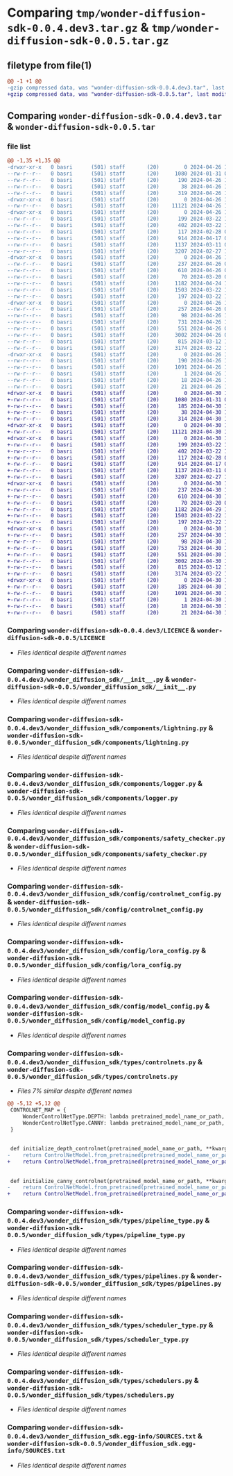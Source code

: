 # Comparing `tmp/wonder-diffusion-sdk-0.0.4.dev3.tar.gz` & `tmp/wonder-diffusion-sdk-0.0.5.tar.gz`

## filetype from file(1)

```diff
@@ -1 +1 @@
-gzip compressed data, was "wonder-diffusion-sdk-0.0.4.dev3.tar", last modified: Fri Apr 26 10:29:17 2024, max compression
+gzip compressed data, was "wonder-diffusion-sdk-0.0.5.tar", last modified: Tue Apr 30 13:07:42 2024, max compression
```

## Comparing `wonder-diffusion-sdk-0.0.4.dev3.tar` & `wonder-diffusion-sdk-0.0.5.tar`

### file list

```diff
@@ -1,35 +1,35 @@
-drwxr-xr-x   0 basri      (501) staff       (20)        0 2024-04-26 10:29:17.591820 wonder-diffusion-sdk-0.0.4.dev3/
--rw-r--r--   0 basri      (501) staff       (20)     1080 2024-01-31 06:15:26.000000 wonder-diffusion-sdk-0.0.4.dev3/LICENCE
--rw-r--r--   0 basri      (501) staff       (20)      190 2024-04-26 10:29:17.591645 wonder-diffusion-sdk-0.0.4.dev3/PKG-INFO
--rw-r--r--   0 basri      (501) staff       (20)       38 2024-04-26 10:29:17.591877 wonder-diffusion-sdk-0.0.4.dev3/setup.cfg
--rw-r--r--   0 basri      (501) staff       (20)      319 2024-04-26 10:28:37.000000 wonder-diffusion-sdk-0.0.4.dev3/setup.py
-drwxr-xr-x   0 basri      (501) staff       (20)        0 2024-04-26 10:29:17.580117 wonder-diffusion-sdk-0.0.4.dev3/wonder_diffusion_sdk/
--rw-r--r--   0 basri      (501) staff       (20)    11121 2024-04-26 10:28:01.000000 wonder-diffusion-sdk-0.0.4.dev3/wonder_diffusion_sdk/__init__.py
-drwxr-xr-x   0 basri      (501) staff       (20)        0 2024-04-26 10:29:17.582787 wonder-diffusion-sdk-0.0.4.dev3/wonder_diffusion_sdk/components/
--rw-r--r--   0 basri      (501) staff       (20)      199 2024-03-22 14:04:45.000000 wonder-diffusion-sdk-0.0.4.dev3/wonder_diffusion_sdk/components/__init__.py
--rw-r--r--   0 basri      (501) staff       (20)      402 2024-03-22 14:04:23.000000 wonder-diffusion-sdk-0.0.4.dev3/wonder_diffusion_sdk/components/deepcache.py
--rw-r--r--   0 basri      (501) staff       (20)      117 2024-02-28 08:41:39.000000 wonder-diffusion-sdk-0.0.4.dev3/wonder_diffusion_sdk/components/dotdict.py
--rw-r--r--   0 basri      (501) staff       (20)      914 2024-04-17 08:38:18.000000 wonder-diffusion-sdk-0.0.4.dev3/wonder_diffusion_sdk/components/lightning.py
--rw-r--r--   0 basri      (501) staff       (20)     1137 2024-03-11 09:11:53.000000 wonder-diffusion-sdk-0.0.4.dev3/wonder_diffusion_sdk/components/logger.py
--rw-r--r--   0 basri      (501) staff       (20)     3207 2024-02-27 13:23:11.000000 wonder-diffusion-sdk-0.0.4.dev3/wonder_diffusion_sdk/components/safety_checker.py
-drwxr-xr-x   0 basri      (501) staff       (20)        0 2024-04-26 10:29:17.588125 wonder-diffusion-sdk-0.0.4.dev3/wonder_diffusion_sdk/config/
--rw-r--r--   0 basri      (501) staff       (20)      237 2024-04-26 06:33:19.000000 wonder-diffusion-sdk-0.0.4.dev3/wonder_diffusion_sdk/config/__init__.py
--rw-r--r--   0 basri      (501) staff       (20)      610 2024-04-26 06:43:03.000000 wonder-diffusion-sdk-0.0.4.dev3/wonder_diffusion_sdk/config/controlnet_config.py
--rw-r--r--   0 basri      (501) staff       (20)       70 2024-03-20 09:12:50.000000 wonder-diffusion-sdk-0.0.4.dev3/wonder_diffusion_sdk/config/globals.py
--rw-r--r--   0 basri      (501) staff       (20)     1182 2024-04-24 10:00:12.000000 wonder-diffusion-sdk-0.0.4.dev3/wonder_diffusion_sdk/config/lora_config.py
--rw-r--r--   0 basri      (501) staff       (20)     1503 2024-03-22 14:14:11.000000 wonder-diffusion-sdk-0.0.4.dev3/wonder_diffusion_sdk/config/model_config.py
--rw-r--r--   0 basri      (501) staff       (20)      197 2024-03-22 14:06:09.000000 wonder-diffusion-sdk-0.0.4.dev3/wonder_diffusion_sdk/config/sdk_config.py
-drwxr-xr-x   0 basri      (501) staff       (20)        0 2024-04-26 10:29:17.591247 wonder-diffusion-sdk-0.0.4.dev3/wonder_diffusion_sdk/types/
--rw-r--r--   0 basri      (501) staff       (20)      257 2024-04-26 06:37:35.000000 wonder-diffusion-sdk-0.0.4.dev3/wonder_diffusion_sdk/types/__init__.py
--rw-r--r--   0 basri      (501) staff       (20)       98 2024-04-26 10:27:36.000000 wonder-diffusion-sdk-0.0.4.dev3/wonder_diffusion_sdk/types/controlnet_type.py
--rw-r--r--   0 basri      (501) staff       (20)      731 2024-04-26 10:27:42.000000 wonder-diffusion-sdk-0.0.4.dev3/wonder_diffusion_sdk/types/controlnets.py
--rw-r--r--   0 basri      (501) staff       (20)      551 2024-04-26 06:33:19.000000 wonder-diffusion-sdk-0.0.4.dev3/wonder_diffusion_sdk/types/pipeline_type.py
--rw-r--r--   0 basri      (501) staff       (20)     3002 2024-04-26 06:33:19.000000 wonder-diffusion-sdk-0.0.4.dev3/wonder_diffusion_sdk/types/pipelines.py
--rw-r--r--   0 basri      (501) staff       (20)      815 2024-03-12 10:17:49.000000 wonder-diffusion-sdk-0.0.4.dev3/wonder_diffusion_sdk/types/scheduler_type.py
--rw-r--r--   0 basri      (501) staff       (20)     3174 2024-03-22 13:38:15.000000 wonder-diffusion-sdk-0.0.4.dev3/wonder_diffusion_sdk/types/schedulers.py
-drwxr-xr-x   0 basri      (501) staff       (20)        0 2024-04-26 10:29:17.580947 wonder-diffusion-sdk-0.0.4.dev3/wonder_diffusion_sdk.egg-info/
--rw-r--r--   0 basri      (501) staff       (20)      190 2024-04-26 10:29:17.000000 wonder-diffusion-sdk-0.0.4.dev3/wonder_diffusion_sdk.egg-info/PKG-INFO
--rw-r--r--   0 basri      (501) staff       (20)     1091 2024-04-26 10:29:17.000000 wonder-diffusion-sdk-0.0.4.dev3/wonder_diffusion_sdk.egg-info/SOURCES.txt
--rw-r--r--   0 basri      (501) staff       (20)        1 2024-04-26 10:29:17.000000 wonder-diffusion-sdk-0.0.4.dev3/wonder_diffusion_sdk.egg-info/dependency_links.txt
--rw-r--r--   0 basri      (501) staff       (20)       18 2024-04-26 10:29:17.000000 wonder-diffusion-sdk-0.0.4.dev3/wonder_diffusion_sdk.egg-info/requires.txt
--rw-r--r--   0 basri      (501) staff       (20)       21 2024-04-26 10:29:17.000000 wonder-diffusion-sdk-0.0.4.dev3/wonder_diffusion_sdk.egg-info/top_level.txt
+drwxr-xr-x   0 basri      (501) staff       (20)        0 2024-04-30 13:07:42.788403 wonder-diffusion-sdk-0.0.5/
+-rw-r--r--   0 basri      (501) staff       (20)     1080 2024-01-31 06:15:26.000000 wonder-diffusion-sdk-0.0.5/LICENCE
+-rw-r--r--   0 basri      (501) staff       (20)      185 2024-04-30 13:07:42.788175 wonder-diffusion-sdk-0.0.5/PKG-INFO
+-rw-r--r--   0 basri      (501) staff       (20)       38 2024-04-30 13:07:42.788493 wonder-diffusion-sdk-0.0.5/setup.cfg
+-rw-r--r--   0 basri      (501) staff       (20)      314 2024-04-30 13:07:10.000000 wonder-diffusion-sdk-0.0.5/setup.py
+drwxr-xr-x   0 basri      (501) staff       (20)        0 2024-04-30 13:07:42.781571 wonder-diffusion-sdk-0.0.5/wonder_diffusion_sdk/
+-rw-r--r--   0 basri      (501) staff       (20)    11121 2024-04-30 13:01:39.000000 wonder-diffusion-sdk-0.0.5/wonder_diffusion_sdk/__init__.py
+drwxr-xr-x   0 basri      (501) staff       (20)        0 2024-04-30 13:07:42.784060 wonder-diffusion-sdk-0.0.5/wonder_diffusion_sdk/components/
+-rw-r--r--   0 basri      (501) staff       (20)      199 2024-03-22 14:04:45.000000 wonder-diffusion-sdk-0.0.5/wonder_diffusion_sdk/components/__init__.py
+-rw-r--r--   0 basri      (501) staff       (20)      402 2024-03-22 14:04:23.000000 wonder-diffusion-sdk-0.0.5/wonder_diffusion_sdk/components/deepcache.py
+-rw-r--r--   0 basri      (501) staff       (20)      117 2024-02-28 08:41:39.000000 wonder-diffusion-sdk-0.0.5/wonder_diffusion_sdk/components/dotdict.py
+-rw-r--r--   0 basri      (501) staff       (20)      914 2024-04-17 08:38:18.000000 wonder-diffusion-sdk-0.0.5/wonder_diffusion_sdk/components/lightning.py
+-rw-r--r--   0 basri      (501) staff       (20)     1137 2024-03-11 09:11:53.000000 wonder-diffusion-sdk-0.0.5/wonder_diffusion_sdk/components/logger.py
+-rw-r--r--   0 basri      (501) staff       (20)     3207 2024-02-27 13:23:11.000000 wonder-diffusion-sdk-0.0.5/wonder_diffusion_sdk/components/safety_checker.py
+drwxr-xr-x   0 basri      (501) staff       (20)        0 2024-04-30 13:07:42.785978 wonder-diffusion-sdk-0.0.5/wonder_diffusion_sdk/config/
+-rw-r--r--   0 basri      (501) staff       (20)      237 2024-04-30 13:01:39.000000 wonder-diffusion-sdk-0.0.5/wonder_diffusion_sdk/config/__init__.py
+-rw-r--r--   0 basri      (501) staff       (20)      610 2024-04-30 13:01:39.000000 wonder-diffusion-sdk-0.0.5/wonder_diffusion_sdk/config/controlnet_config.py
+-rw-r--r--   0 basri      (501) staff       (20)       70 2024-03-20 09:12:50.000000 wonder-diffusion-sdk-0.0.5/wonder_diffusion_sdk/config/globals.py
+-rw-r--r--   0 basri      (501) staff       (20)     1182 2024-04-29 12:32:04.000000 wonder-diffusion-sdk-0.0.5/wonder_diffusion_sdk/config/lora_config.py
+-rw-r--r--   0 basri      (501) staff       (20)     1503 2024-03-22 14:14:11.000000 wonder-diffusion-sdk-0.0.5/wonder_diffusion_sdk/config/model_config.py
+-rw-r--r--   0 basri      (501) staff       (20)      197 2024-03-22 14:06:09.000000 wonder-diffusion-sdk-0.0.5/wonder_diffusion_sdk/config/sdk_config.py
+drwxr-xr-x   0 basri      (501) staff       (20)        0 2024-04-30 13:07:42.787665 wonder-diffusion-sdk-0.0.5/wonder_diffusion_sdk/types/
+-rw-r--r--   0 basri      (501) staff       (20)      257 2024-04-30 13:01:39.000000 wonder-diffusion-sdk-0.0.5/wonder_diffusion_sdk/types/__init__.py
+-rw-r--r--   0 basri      (501) staff       (20)       98 2024-04-30 13:01:39.000000 wonder-diffusion-sdk-0.0.5/wonder_diffusion_sdk/types/controlnet_type.py
+-rw-r--r--   0 basri      (501) staff       (20)      753 2024-04-30 13:07:10.000000 wonder-diffusion-sdk-0.0.5/wonder_diffusion_sdk/types/controlnets.py
+-rw-r--r--   0 basri      (501) staff       (20)      551 2024-04-30 13:01:39.000000 wonder-diffusion-sdk-0.0.5/wonder_diffusion_sdk/types/pipeline_type.py
+-rw-r--r--   0 basri      (501) staff       (20)     3002 2024-04-30 13:01:39.000000 wonder-diffusion-sdk-0.0.5/wonder_diffusion_sdk/types/pipelines.py
+-rw-r--r--   0 basri      (501) staff       (20)      815 2024-03-12 10:17:49.000000 wonder-diffusion-sdk-0.0.5/wonder_diffusion_sdk/types/scheduler_type.py
+-rw-r--r--   0 basri      (501) staff       (20)     3174 2024-03-22 13:38:15.000000 wonder-diffusion-sdk-0.0.5/wonder_diffusion_sdk/types/schedulers.py
+drwxr-xr-x   0 basri      (501) staff       (20)        0 2024-04-30 13:07:42.782398 wonder-diffusion-sdk-0.0.5/wonder_diffusion_sdk.egg-info/
+-rw-r--r--   0 basri      (501) staff       (20)      185 2024-04-30 13:07:42.000000 wonder-diffusion-sdk-0.0.5/wonder_diffusion_sdk.egg-info/PKG-INFO
+-rw-r--r--   0 basri      (501) staff       (20)     1091 2024-04-30 13:07:42.000000 wonder-diffusion-sdk-0.0.5/wonder_diffusion_sdk.egg-info/SOURCES.txt
+-rw-r--r--   0 basri      (501) staff       (20)        1 2024-04-30 13:07:42.000000 wonder-diffusion-sdk-0.0.5/wonder_diffusion_sdk.egg-info/dependency_links.txt
+-rw-r--r--   0 basri      (501) staff       (20)       18 2024-04-30 13:07:42.000000 wonder-diffusion-sdk-0.0.5/wonder_diffusion_sdk.egg-info/requires.txt
+-rw-r--r--   0 basri      (501) staff       (20)       21 2024-04-30 13:07:42.000000 wonder-diffusion-sdk-0.0.5/wonder_diffusion_sdk.egg-info/top_level.txt
```

### Comparing `wonder-diffusion-sdk-0.0.4.dev3/LICENCE` & `wonder-diffusion-sdk-0.0.5/LICENCE`

 * *Files identical despite different names*

### Comparing `wonder-diffusion-sdk-0.0.4.dev3/wonder_diffusion_sdk/__init__.py` & `wonder-diffusion-sdk-0.0.5/wonder_diffusion_sdk/__init__.py`

 * *Files identical despite different names*

### Comparing `wonder-diffusion-sdk-0.0.4.dev3/wonder_diffusion_sdk/components/lightning.py` & `wonder-diffusion-sdk-0.0.5/wonder_diffusion_sdk/components/lightning.py`

 * *Files identical despite different names*

### Comparing `wonder-diffusion-sdk-0.0.4.dev3/wonder_diffusion_sdk/components/logger.py` & `wonder-diffusion-sdk-0.0.5/wonder_diffusion_sdk/components/logger.py`

 * *Files identical despite different names*

### Comparing `wonder-diffusion-sdk-0.0.4.dev3/wonder_diffusion_sdk/components/safety_checker.py` & `wonder-diffusion-sdk-0.0.5/wonder_diffusion_sdk/components/safety_checker.py`

 * *Files identical despite different names*

### Comparing `wonder-diffusion-sdk-0.0.4.dev3/wonder_diffusion_sdk/config/controlnet_config.py` & `wonder-diffusion-sdk-0.0.5/wonder_diffusion_sdk/config/controlnet_config.py`

 * *Files identical despite different names*

### Comparing `wonder-diffusion-sdk-0.0.4.dev3/wonder_diffusion_sdk/config/lora_config.py` & `wonder-diffusion-sdk-0.0.5/wonder_diffusion_sdk/config/lora_config.py`

 * *Files identical despite different names*

### Comparing `wonder-diffusion-sdk-0.0.4.dev3/wonder_diffusion_sdk/config/model_config.py` & `wonder-diffusion-sdk-0.0.5/wonder_diffusion_sdk/config/model_config.py`

 * *Files identical despite different names*

### Comparing `wonder-diffusion-sdk-0.0.4.dev3/wonder_diffusion_sdk/types/controlnets.py` & `wonder-diffusion-sdk-0.0.5/wonder_diffusion_sdk/types/controlnets.py`

 * *Files 7% similar despite different names*

```diff
@@ -5,12 +5,12 @@
 CONTROLNET_MAP = {
     WonderControlNetType.DEPTH: lambda pretrained_model_name_or_path, **kwargs: initialize_depth_controlnet(pretrained_model_name_or_path, **kwargs),
     WonderControlNetType.CANNY: lambda pretrained_model_name_or_path, **kwargs: initialize_canny_controlnet(pretrained_model_name_or_path, **kwargs),
 }
 
 
 def initialize_depth_controlnet(pretrained_model_name_or_path, **kwargs):
-    return ControlNetModel.from_pretrained(pretrained_model_name_or_path, **kwargs)
+    return ControlNetModel.from_pretrained(pretrained_model_name_or_path, **kwargs).to('cuda')
 
 
 def initialize_canny_controlnet(pretrained_model_name_or_path, **kwargs):
-    return ControlNetModel.from_pretrained(pretrained_model_name_or_path, **kwargs)
+    return ControlNetModel.from_pretrained(pretrained_model_name_or_path, **kwargs).to('cuda')
```

### Comparing `wonder-diffusion-sdk-0.0.4.dev3/wonder_diffusion_sdk/types/pipeline_type.py` & `wonder-diffusion-sdk-0.0.5/wonder_diffusion_sdk/types/pipeline_type.py`

 * *Files identical despite different names*

### Comparing `wonder-diffusion-sdk-0.0.4.dev3/wonder_diffusion_sdk/types/pipelines.py` & `wonder-diffusion-sdk-0.0.5/wonder_diffusion_sdk/types/pipelines.py`

 * *Files identical despite different names*

### Comparing `wonder-diffusion-sdk-0.0.4.dev3/wonder_diffusion_sdk/types/scheduler_type.py` & `wonder-diffusion-sdk-0.0.5/wonder_diffusion_sdk/types/scheduler_type.py`

 * *Files identical despite different names*

### Comparing `wonder-diffusion-sdk-0.0.4.dev3/wonder_diffusion_sdk/types/schedulers.py` & `wonder-diffusion-sdk-0.0.5/wonder_diffusion_sdk/types/schedulers.py`

 * *Files identical despite different names*

### Comparing `wonder-diffusion-sdk-0.0.4.dev3/wonder_diffusion_sdk.egg-info/SOURCES.txt` & `wonder-diffusion-sdk-0.0.5/wonder_diffusion_sdk.egg-info/SOURCES.txt`

 * *Files identical despite different names*

